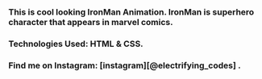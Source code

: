 ### This is cool looking IronMan Animation. IronMan is superhero character that appears in marvel comics.

### Technologies Used: HTML & CSS.

### Find me on Instagram: [instagram][@electrifying_codes] .

[instagram]: https://www.instagram.com/electrifying_codes

